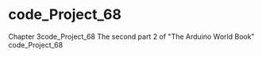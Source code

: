 # code_Project_68
Chapter 3code_Project_68 The second part 2 of "The Arduino World Book" code_Project_68
